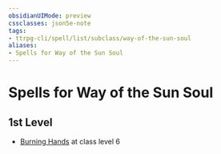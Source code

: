 ```yaml
---
obsidianUIMode: preview
cssclasses: json5e-note
tags:
- ttrpg-cli/spell/list/subclass/way-of-the-sun-soul
aliases:
- Spells for Way of the Sun Soul
---
```

# Spells for Way of the Sun Soul

## 1st Level

- [Burning Hands](/3-Mechanics/CLI/spells/burning-hands-xphb.md "XPHB") at class level 6